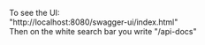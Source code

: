 To see the UI:\
"http://localhost:8080/swagger-ui/index.html" \
Then on the white search bar you write "/api-docs"
